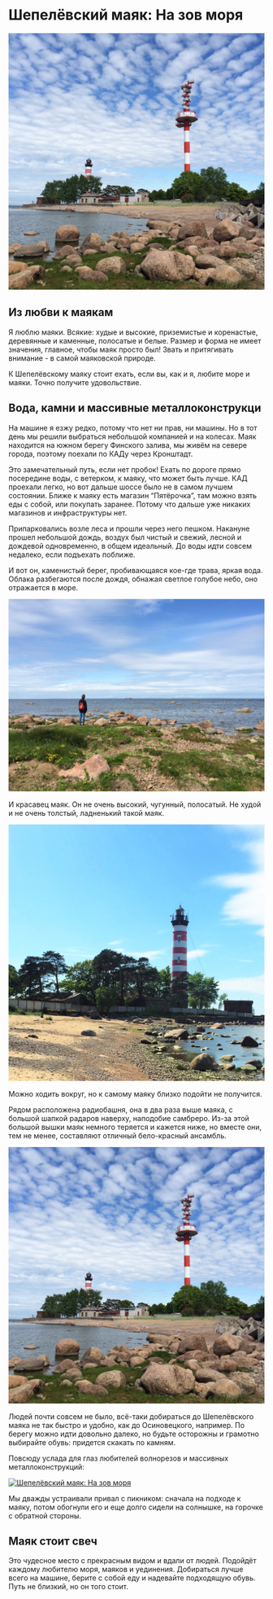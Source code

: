 # Шепелёвский маяк: На зов моря

[![Шепелёвский маяк: На зов моря](photos/01.jpg)](photos/01.jpg)

## Из любви к маякам

Я люблю маяки. Всякие: худые и высокие, приземистые и коренастые, деревянные и каменные, полосатые и белые. Размер и форма не имеет значения, главное, чтобы маяк просто был! Звать и притягивать внимание - в самой маяковской природе.

К Шепелёвскому маяку стоит ехать, если вы, как и я, любите море и маяки. Точно получите удовольствие.

## Вода, камни и массивные металлоконструкци

На машине я езжу редко, потому что нет ни прав, ни машины. Но в тот день мы решили выбраться небольшой компанией и на колесах. Маяк находится на южном берегу Финского залива, мы живём на севере города, поэтому поехали по КАДу через Кронштадт.

Это замечательный путь, если нет пробок! Ехать по дороге прямо посередине воды, с ветерком, к маяку, что может быть лучше. КАД проехали легко, но вот дальше шоссе было не в самом лучшем состоянии. Ближе к маяку есть магазин “Пятёрочка”, там можно взять еды с собой, или покупать заранее. Потому что дальше уже никаких магазинов и инфраструктуры нет.

Припарковались возле леса и прошли через него пешком. Накануне прошел небольшой дождь, воздух был чистый и свежий, лесной и дождевой одновременно, в общем идеальный. До воды идти совсем недалеко, если подъехать поближе.

И вот он, каменистый берег, пробивающаяся кое-где трава, яркая вода. Облака разбегаются после дождя, обнажая светлое голубое небо, оно отражается в море.

[![Шепелёвский маяк: На зов моря](photos/02.jpg)](photos/02.jpg)

И красавец маяк. Он не очень высокий, чугунный, полосатый. Не худой и не очень толстый, ладненький такой маяк.

[![Шепелёвский маяк: На зов моря](photos/03.jpg)](photos/03.jpg)

Можно ходить вокруг, но к самому маяку близко подойти не получится.

Рядом расположена радиобашня, она в два раза выше маяка, с большой шапкой радаров наверху, наподобие самбреро. Из-за этой большой вышки маяк немного теряется и кажется ниже, но вместе они, тем не менее, составляют отличный бело-красный ансамбль.

[![Шепелёвский маяк: На зов моря](photos/01.jpg)](photos/01.jpg)

Людей почти совсем не было, всё-таки добираться до Шепелёвского маяка не так быстро и удобно, как до Осиновецкого, например. По берегу можно идти довольно далеко, но будьте осторожны и грамотно выбирайте обувь: придется скакать по камням.

Повсюду услада для глаз любителей волнорезов и массивных металлоконструкций:

[![Шепелёвский маяк: На зов моря](photos/04.jpg)](photos/04.jpg)

Мы дважды устраивали привал с пикником: сначала на подходе к маяку, потом обогнули его и еще долго сидели на солнышке, на горочке с обратной стороны.

## Маяк стоит свеч

Это чудесное место с прекрасным видом и вдали от людей. Подойдёт каждому любителю моря, маяков и уединения. Добираться лучше всего на машине, берите с собой еду и надевайте подходящую обувь. Путь не близкий, но он того стоит.